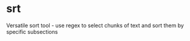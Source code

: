 # srt
Versatile sort tool - use regex to select chunks of text and sort them by specific subsections
